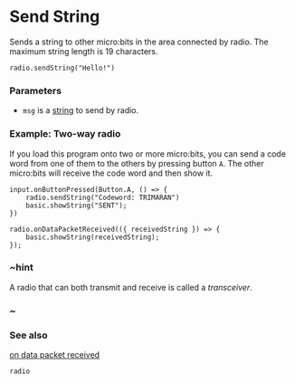 # Send String

Sends a string to other micro:bits in the area connected by radio. The
maximum string length is 19 characters.

```sig
radio.sendString("Hello!")
```

### Parameters

* `msg` is a [string](/reference/types/string) to send by radio.


### Example: Two-way radio

If you load this program onto two or more micro:bits, you can send a
code word from one of them to the others by pressing button `A`.  The
other micro:bits will receive the code word and then show it.

```blocks
input.onButtonPressed(Button.A, () => {
    radio.sendString("Codeword: TRIMARAN")
    basic.showString("SENT");
})

radio.onDataPacketReceived(({ receivedString }) => {
    basic.showString(receivedString);
});
```

### ~hint

A radio that can both transmit and receive is called a _transceiver_.

### ~

### See also

[on data packet received](/reference/radio/on-data-packet-received)

```package
radio
```